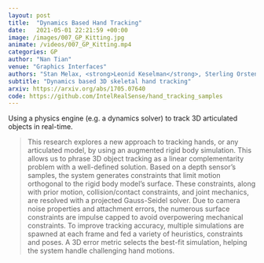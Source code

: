 ```yaml
---
layout: post
title:  "Dynamics Based Hand Tracking"
date:   2021-05-01 22:21:59 +00:00
image: /images/007_GP_Kitting.jpg
animate: /videos/007_GP_Kitting.mp4
categories: GP
author: "Nan Tian"
venue: "Graphics Interfaces"
authors: "Stan Melax, <strong>Leonid Keselman</strong>, Sterling Orsten"
subtitle: "Dynamics based 3D skeletal hand tracking"
arxiv: https://arxiv.org/abs/1705.07640
code: https://github.com/IntelRealSense/hand_tracking_samples
---
```


Using a physics engine (e.g. a dynamics solver) to track 3D articulated objects in real-time. 

<blockquote>
  <p>
    This research explores a new approach to tracking hands, or any articulated model, by using an augmented rigid body simulation. This allows us to phrase 3D object tracking as a linear complementarity problem with a well-defined solution. Based on a depth sensor&#8217;s samples, the system generates constraints that limit motion orthogonal to the rigid body model&#8217;s surface. These constraints, along with prior motion, collision/contact constraints, and joint mechanics, are resolved with a projected Gauss-Seidel solver. Due to camera noise properties and attachment errors, the numerous surface constraints are impulse capped to avoid overpowering mechanical constraints. To improve tracking accuracy, multiple simulations are spawned at each frame and fed a variety of heuristics, constraints and poses. A 3D error metric selects the best-fit simulation, helping the system handle challenging hand motions.
  </p>
</blockquote>
